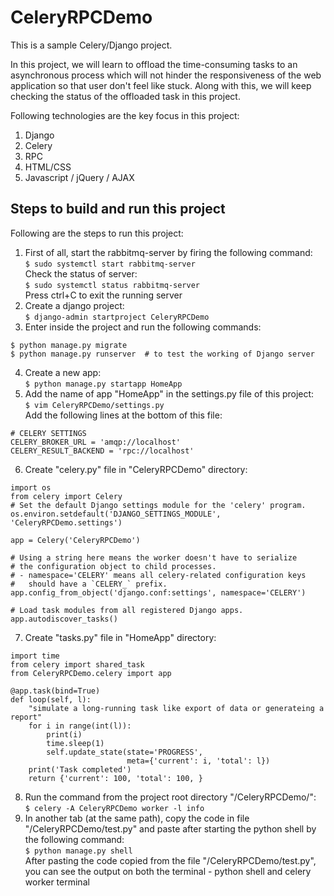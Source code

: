 # CeleryRPCDemo  
This is a sample Celery/Django project.  
  
In this project, we will learn to offload the time-consuming tasks to an asynchronous process which will not hinder the responsiveness of the web application so that user don't feel like stuck. Along with this, we will keep checking the status of the offloaded task in this project.  
  
Following technologies are the key focus in this project:  
1. Django
2. Celery
3. RPC  
4. HTML/CSS
5. Javascript / jQuery / AJAX  
  
## Steps to build and run this project  
Following are the steps to run this project:  
1. First of all, start the rabbitmq-server by firing the following command:  
`$ sudo systemctl start rabbitmq-server`  
Check the status of server:  
`$ sudo systemctl status rabbitmq-server`  
Press ctrl+C to exit the running server
2. Create a django project:  
`$ django-admin startproject CeleryRPCDemo`  
3. Enter inside the project and run the following commands:  
```commandline
$ python manage.py migrate  
$ python manage.py runserver  # to test the working of Django server
```  
4. Create a new app:  
`$ python manage.py startapp HomeApp`  
5. Add the name of app "HomeApp" in the settings.py file of this project:  
`$ vim CeleryRPCDemo/settings.py`  
Add the following lines at the bottom of this file:  
```commandline
# CELERY SETTINGS
CELERY_BROKER_URL = 'amqp://localhost'
CELERY_RESULT_BACKEND = 'rpc://localhost'
```  
6. Create "celery.py" file in "CeleryRPCDemo" directory:  
```commandline
import os
from celery import Celery
# Set the default Django settings module for the 'celery' program.
os.environ.setdefault('DJANGO_SETTINGS_MODULE', 'CeleryRPCDemo.settings')

app = Celery('CeleryRPCDemo')

# Using a string here means the worker doesn't have to serialize
# the configuration object to child processes.
# - namespace='CELERY' means all celery-related configuration keys
#   should have a `CELERY_` prefix.
app.config_from_object('django.conf:settings', namespace='CELERY')

# Load task modules from all registered Django apps.
app.autodiscover_tasks()
```  
7. Create "tasks.py" file in "HomeApp" directory:  
```commandline
import time
from celery import shared_task
from CeleryRPCDemo.celery import app

@app.task(bind=True)
def loop(self, l):
    "simulate a long-running task like export of data or generateing a report"
    for i in range(int(l)):
        print(i)
        time.sleep(1)
        self.update_state(state='PROGRESS',
                          meta={'current': i, 'total': l})
    print('Task completed')
    return {'current': 100, 'total': 100, }
```  
8. Run the command from the project root directory "/CeleryRPCDemo/":  
`$ celery -A CeleryRPCDemo worker -l info`  
9. In another tab (at the same path), copy the code in file "/CeleryRPCDemo/test.py" and paste after starting the python shell by the following command:  
`$ python manage.py shell`  
After pasting the code copied from the file "/CeleryRPCDemo/test.py", you can see the output on both the terminal - python shell and celery worker terminal  